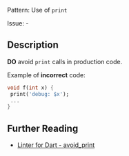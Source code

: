 Pattern: Use of `print`

Issue: -

## Description

**DO** avoid `print` calls in production code.

Example of **incorrect** code:
```dart
void f(int x) {
 print('debug: $x');
 ...
}
```

## Further Reading

* [Linter for Dart - avoid_print](https://dart-lang.github.io/linter/lints/avoid_print.html)